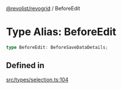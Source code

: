 [@revolist/revogrid](README.md) / BeforeEdit

# Type Alias: BeforeEdit

```ts
type BeforeEdit: BeforeSaveDataDetails;
```

## Defined in

[src/types/selection.ts:104](https://github.com/revolist/revogrid/blob/60f69439a769536c61ed98c75e87e11124ee6c9c/src/types/selection.ts#L104)
